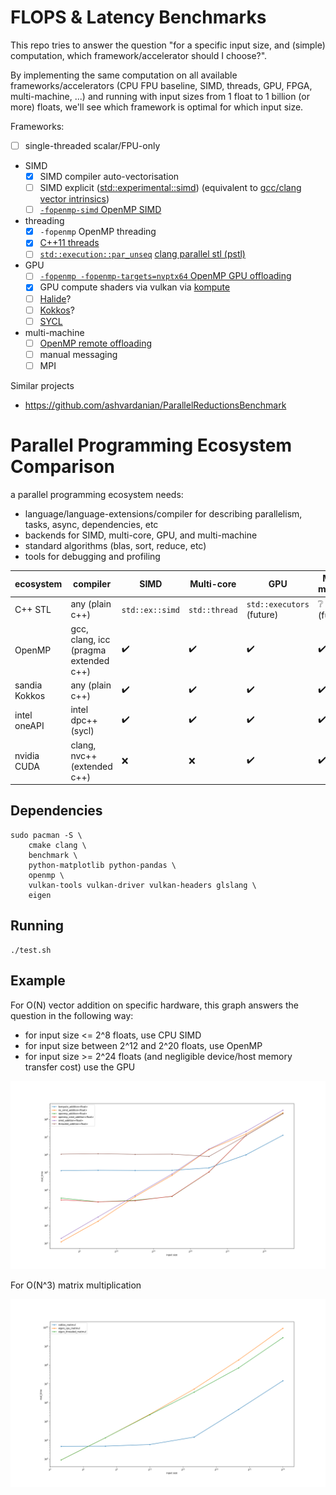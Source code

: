 # FLOPS & Latency Benchmarks

This repo tries to answer the question "for a specific input size, and (simple) computation, which framework/accelerator should I choose?".

By implementing the same computation on all available frameworks/accelerators (CPU FPU baseline, SIMD, threads, GPU, FPGA, multi-machine, ...) and running with input sizes from 1 float to 1 billion (or more) floats, we'll see which framework is optimal for which input size.

Frameworks:
- [ ] single-threaded scalar/FPU-only
- SIMD
  - [x] SIMD compiler auto-vectorisation
  - [ ] SIMD explicit ([std::experimental::simd](https://en.cppreference.com/w/cpp/experimental/simd/simd)) (equivalent to [gcc/clang vector intrinsics](https://gcc.gnu.org/onlinedocs/gcc/Vector-Extensions.html))
  - [ ] [`-fopenmp-simd` OpenMP SIMD](https://github.com/simd-everywhere/simde#openmp-4-simd)
- threading
  - [x] `-fopenmp` OpenMP threading
  - [x] [C++11 threads](https://en.cppreference.com/w/cpp/thread/thread)
  - [ ] [`std::execution::par_unseq`](https://en.cppreference.com/w/cpp/algorithm/execution_policy_tag) [clang parallel stl (pstl)](https://libcxx.llvm.org/Status/PSTL.html)
- GPU
  - [ ] [`-fopenmp -fopenmp-targets=nvptx64` OpenMP GPU offloading](https://enccs.github.io/openmp-gpu/target/)
  - [x] GPU compute shaders via vulkan via [kompute](https://kompute.cc/)
  - [ ] [Halide](https://halide-lang.org/)?
  - [ ] [Kokkos](https://kokkos.github.io/kokkos-core-wiki/#)?
  - [ ] [SYCL](https://en.wikipedia.org/wiki/SYCL#Implementations)
- multi-machine
  - [ ] [OpenMP remote offloading](https://openmp.llvm.org/design/Runtimes.html#remote-offloading-plugin)
  - [ ] manual messaging
  - [ ] MPI

Similar projects
- https://github.com/ashvardanian/ParallelReductionsBenchmark

# Parallel Programming Ecosystem Comparison

a parallel programming ecosystem needs:
- language/language-extensions/compiler for describing parallelism, tasks, async, dependencies, etc
- backends for SIMD, multi-core, GPU, and multi-machine
- standard algorithms (blas, sort, reduce, etc)
- tools for debugging and profiling

| ecosystem | compiler | SIMD | Multi-core | GPU | Multi-machine | sort | reduce | blas |
| --- | --- | --- | --- | --- | --- | --- | --- | --- |
| C++ STL | any (plain c++) | `std::ex::simd` | `std::thread` | `std::executors` (future) | :grey_question: asio? (future) | `std::sort` `par_unseq` | `std::ex::parallel::reduce` | `stdblas` (future) |
| OpenMP | gcc, clang, icc (pragma extended c++) | :heavy_check_mark: | :heavy_check_mark: | :heavy_check_mark: | :heavy_check_mark: | :x: | :heavy_check_mark: | :grey_question: OpenBLAS? Eigen? |
| sandia Kokkos | any (plain c++) | :heavy_check_mark: | :heavy_check_mark: | :heavy_check_mark: | :heavy_check_mark: MPI | :heavy_check_mark: | :heavy_check_mark: | :heavy_check_mark: `stdblas` |
| intel oneAPI | intel dpc++ (sycl) | :heavy_check_mark: | :heavy_check_mark: | :heavy_check_mark: | :heavy_check_mark: MPI | :heavy_check_mark: TBB | :heavy_check_mark: TBB | :heavy_check_mark: MKL |
| nvidia CUDA | clang, nvc++ (extended c++) | :x: | :x: | :heavy_check_mark: | :heavy_check_mark: NCCL | :heavy_check_mark: thrust / libcu++ | :heavy_check_mark: thrust / libcu++ | :heavy_check_mark: cutlass / cuBLAS |

## Dependencies

```
sudo pacman -S \
    cmake clang \
    benchmark \
    python-matplotlib python-pandas \
    openmp \
    vulkan-tools vulkan-driver vulkan-headers glslang \
    eigen
```

## Running

```
./test.sh
```

## Example

For O(N) vector addition on specific hardware, this graph answers the question in the following way:
- for input size <= 2^8 floats, use CPU SIMD
- for input size between 2^12 and 2^20 floats, use OpenMP
- for input size >= 2^24 floats (and negligible device/host memory transfer cost) use the GPU

![](output.png)

For O(N^3) matrix multiplication

![](matmul.png)
